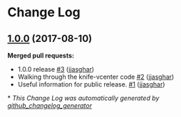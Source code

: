 # Change Log

## [1.0.0](https://github.com/chef/knife-vcenter/tree/1.0.0) (2017-08-10)
**Merged pull requests:**

- 1.0.0 release [\#3](https://github.com/chef/knife-vcenter/pull/3) ([jjasghar](https://github.com/jjasghar))
- Walking through the knife-vcenter code [\#2](https://github.com/chef/knife-vcenter/pull/2) ([jjasghar](https://github.com/jjasghar))
- Useful information for public release. [\#1](https://github.com/chef/knife-vcenter/pull/1) ([jjasghar](https://github.com/jjasghar))



\* *This Change Log was automatically generated by [github_changelog_generator](https://github.com/skywinder/Github-Changelog-Generator)*